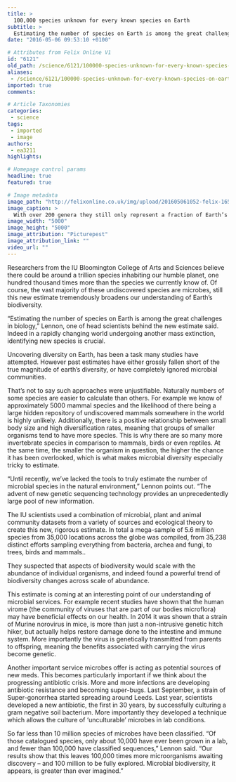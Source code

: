 ```yaml
---
title: >
  100,000 species unknown for every known species on Earth
subtitle: >
  Estimating the number of species on Earth is among the great challenges in biology
date: "2016-05-06 09:53:10 +0100"

# Attributes from Felix Online V1
id: "6121"
old_path: /science/6121/100000-species-unknown-for-every-known-species-on-earth
aliases:
 - /science/6121/100000-species-unknown-for-every-known-species-on-earth
imported: true
comments:

# Article Taxonomies
categories:
 - science
tags:
 - imported
 - image
authors:
 - ea3211
highlights:

# Homepage control params
headline: true
featured: true

# Image metadata
image_path: "http://felixonline.co.uk/img/upload/201605061052-felix-16599963391_865673fed8_o.jpg"
image_caption: >
  With over 200 genera they still only represent a fraction of Earth’s diversity.
image_width: "5000"
image_height: "5000"
image_attribution: "Picturepest"
image_attribution_link: ""
video_url: ""
---
```


Researchers from the IU Bloomington College of Arts and Sciences believe there could be around a trillion species inhabiting our humble planet, one hundred thousand times more than the species we currently know of. Of course, the vast majority of these undiscovered species are microbes, still this new estimate tremendously broadens our understanding of Earth’s biodiversity.

“Estimating the number of species on Earth is among the great challenges in biology,” Lennon, one of head scientists behind the new estimate said. Indeed in a rapidly changing world undergoing another mass extinction, identifying new species is crucial.

Uncovering diversity on Earth, has been a task many studies have attempted. However past estimates have either grossly fallen short of the true magnitude of earth’s diversity, or have completely ignored microbial communities.

That’s not to say such approaches were unjustifiable. Naturally numbers of some species are easier to calculate than others. For example we know of approximately 5000 mammal species and the likelihood of there being a large hidden repository of undiscovered mammals  somewhere in the world is highly unlikely. Additionally, there is a positive relationship between small body size and high diversification rates, meaning that groups of smaller organisms tend to have more species. This is why there are so many more invertebrate species in comparison to mammals, birds or even reptiles. At the same time, the smaller the organism in question, the higher the chance it has been overlooked, which is what makes microbial diversity especially tricky to estimate.

“Until recently, we’ve lacked the tools to truly estimate the number of microbial species in the natural environment,” Lennon points out. “The advent of new genetic sequencing technology provides an unprecedentedly large pool of new information.

The IU scientists used a combination of microbial, plant and animal community datasets from a variety of sources and ecological theory to create this new, rigorous estimate. In total a mega-sample of 5.6 million species from 35,000 locations across the globe was compiled, from 35,238 distinct efforts sampling everything from bacteria, archea and fungi, to trees, birds and mammals..

They suspected that aspects of biodiversity would scale with the abundance of individual organisms, and indeed found a powerful trend of biodiversity changes across scale of abundance.

This estimate is coming at an interesting point of our understanding of microbial services. For example recent studies have shown that the human virome (the community of viruses that are part of our bodies microflora) may have beneficial effects on our health. In 2014 it was shown that a strain of Murine norovirus in mice, is more than just a non-intrusive genetic hitch hiker, but actually helps restore damage done to the intestine and immune system. More importantly the virus is genetically transmitted from parents to offspring, meaning the benefits associated with carrying the virus become genetic.

Another important service microbes offer is acting as potential sources of new meds. This becomes particularly important if we think about the progressing antibiotic crisis. More and more infections are developing antibiotic resistance and becoming super-bugs.  Last September, a strain of Super-gonorrhea started spreading around Leeds. Last year, scientists developed a new antibiotic, the first in 30 years, by successfully culturing a gram negative soil bacterium. More importantly they developed a technique which allows the culture of ‘unculturable’ microbes in lab conditions.

So far less than 10 million species of microbes have been classified. “Of those catalogued species, only about 10,000 have ever been grown in a lab, and fewer than 100,000 have classified sequences,” Lennon said. “Our results show that this leaves 100,000 times more microorganisms awaiting discovery – and 100 million to be fully explored. Microbial biodiversity, it appears, is greater than ever imagined.”
